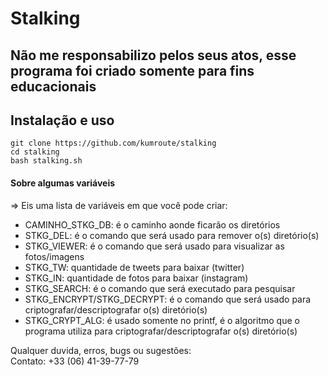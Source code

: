 # Stalking  

## Não me responsabilizo pelos seus atos, esse programa foi criado somente para fins educacionais  

## Instalação e uso  

```  
git clone https://github.com/kumroute/stalking  
cd stalking  
bash stalking.sh  
```

#### Sobre algumas variáveis  

=> Eis uma lista de variáveis em que você pode criar:  
  * CAMINHO_STKG_DB: é o caminho aonde ficarão os diretórios  
  * STKG_DEL: é o comando que será usado para remover o(s) diretório(s)  
  * STKG_VIEWER: é o comando que será usado para visualizar as fotos/imagens  
  * STKG_TW: quantidade de tweets para baixar (twitter)  
  * STKG_IN: quantidade de fotos para baixar (instagram)  
  * STKG_SEARCH: é o comando que será executado para pesquisar  
  * STKG_ENCRYPT/STKG_DECRYPT: é o comando que será usado para criptografar/descriptografar o(s) diretório(s)  
  * STKG_CRYPT_ALG: é usado somente no printf, é o algoritmo que o programa utiliza para criptografar/descriptografar o(s) diretório(s)  

Qualquer duvida, erros, bugs ou sugestões:  
Contato: +33 (06) 41-39-77-79  

